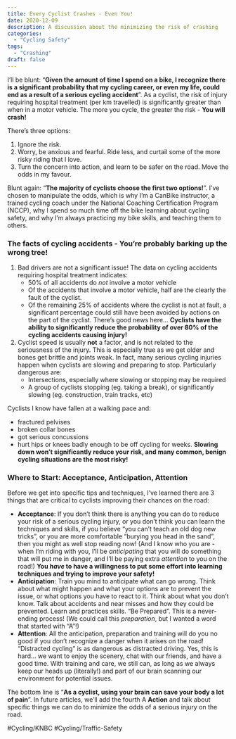 ```yaml
---
title: Every Cyclist Crashes - Even You!
date: 2020-12-09
description: A discussion about the minimizing the risk of crashing
categories:
  - "Cycling Safety"
tags:
  - "Crashing"
draft: false
---
```


I’ll be blunt: “**Given the amount of time I spend on a bike, I recognize there is a significant probability that my cycling career, or even my life, could end as a result of a serious cycling accident**”. 
As a cyclist, the risk of injury requiring hospital treatment  (per km travelled) is significantly greater than when in a motor vehicle. The more you cycle, the greater the risk - **You will crash!**

There’s three options:
1. Ignore the risk.
2. Worry, be anxious and fearful. Ride less, and curtail some of the more risky riding that I love.
3. Turn the concern into action, and learn to be safer on the road. Move the odds in my favour.

Blunt again: “**The majority of cyclists choose the first two options!**”. I’ve chosen to manipulate the odds, which is why I’m a CanBike instructor, a trained cycling coach under the National Coaching Certification Program (NCCP), why I spend so much time off the bike learning about cycling safety, and why I’m always practicing my bike skills, and teaching them to others.

### The facts of cycling accidents - You’re probably barking up the wrong tree!

1. Bad drivers are not a significant issue! The data on cycling accidents requiring hospital treatment indicates:
	* 50% of all accidents do _not_ involve a motor vehicle
	* Of the accidents that involve a motor vehicle, half are the clearly the fault of the cyclist.
	* Of the remaining 25% of accidents where the cyclist is not at fault, a significant percentage could still have been avoided by actions on the part of the cyclist. 
There’s good news here… **Cyclists have the ability to significantly reduce the probability of over 80% of the cycling accidents causing injury!**
2. Cyclist speed is usually **not** a factor, and is not related to the seriousness of the injury. This is especially true as we get older and bones get brittle and joints weak. In fact, many serious cycling injuries happen when cyclists are slowing and preparing to stop. Particularly dangerous are: 
	* Intersections, especially where slowing or stopping may be required
	* A group of cyclists stopping (eg. taking a break), or significantly slowing (eg. construction, train tracks, etc)

Cyclists I know have fallen at a walking pace and:
* fractured pelvises
* broken collar bones
* got serious concussions
* hurt hips or knees badly enough to be off cycling for weeks.
**Slowing down won’t significantly reduce your risk, and many common, benign cycling situations are the most risky!**

### Where to Start: Acceptance, Anticipation, Attention

Before we get into specific tips and techniques, I’ve learned there are 3 things that are critical to cyclists improving their chances on the road:
* **Acceptance**: If you don’t think there is anything you can do to reduce your risk of  a serious cycling injury, or you don’t think you can learn the techniques and skills, if you believe “you can’t teach an old dog new tricks”, or you are more comfortable “burying you head in the sand”, then you might as well stop reading now! (And I know who you are - when I’m riding with you, I’ll be _anticipating_ that you will do something that will put me in danger, and I’ll be paying extra _attention_ to you on the road!)  **You _have_ to have a willingness to put some effort into learning techniques and trying to improve your safety!**
* **Anticipation**: Train you mind to anticipate what can go wrong. Think about what might happen and what your options are to prevent the issue, or what options you have to react to it.  Think about what you don’t know. Talk about accidents and near misses and how they could be prevented. Learn and practices skills. “Be Prepared”. This is a never-ending process! (We could call this _preparation_, but I wanted a word that started with “A”!)
* **Attention**: All the anticipation, preparation and training will do you no good if you don’t recognize a danger when it arises on the road! “Distracted cycling” is as dangerous as distracted driving. Yes, this is hard… we want to enjoy the scenery, chat with our friends, and have a good time. With training and care, we still can, as long as we always keep our heads up (literally!) and part of our brain scanning our environment for potential issues. 

The bottom line is “**As a cyclist, using your brain can save your body a lot of pain**”. 
In future articles, we’ll add the fourth A **Action** and talk about specific things we can do to minimize the odds of a serious injury on the road.


#Cycling/KNBC #Cycling/Traffic-Safety